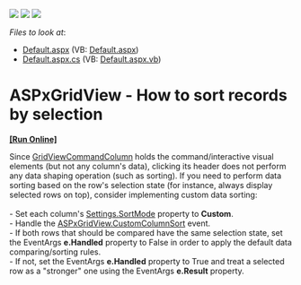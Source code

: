 <!-- default badges list -->
![](https://img.shields.io/endpoint?url=https://codecentral.devexpress.com/api/v1/VersionRange/128535838/12.1.8%2B)
[![](https://img.shields.io/badge/Open_in_DevExpress_Support_Center-FF7200?style=flat-square&logo=DevExpress&logoColor=white)](https://supportcenter.devexpress.com/ticket/details/E20066)
[![](https://img.shields.io/badge/📖_How_to_use_DevExpress_Examples-e9f6fc?style=flat-square)](https://docs.devexpress.com/GeneralInformation/403183)
<!-- default badges end -->
<!-- default file list -->
*Files to look at*:

* [Default.aspx](./CS/WebSite/Default.aspx) (VB: [Default.aspx](./VB/WebSite/Default.aspx))
* [Default.aspx.cs](./CS/WebSite/Default.aspx.cs) (VB: [Default.aspx.vb](./VB/WebSite/Default.aspx.vb))
<!-- default file list end -->
# ASPxGridView - How to sort records by selection
<!-- run online -->
**[[Run Online]](https://codecentral.devexpress.com/128535838/)**
<!-- run online end -->


<p>Since <a href="https://documentation.devexpress.com/#AspNet/clsDevExpressWebGridViewCommandColumntopic">GridViewCommandColumn</a> holds the command/interactive visual elements (but not any column's data), clicking its header does not perform any data shaping operation (such as sorting). If you need to perform data sorting based on the row's selection state (for instance, always display selected rows on top), consider implementing custom data sorting:<br><br>- Set each column's <a href="https://documentation.devexpress.com/#AspNet/DevExpressWebGridViewDataColumnSettings_SortModetopic">Settings.SortMode</a> property to <strong>Custom</strong>.<br>- Handle the <a href="https://documentation.devexpress.com/#AspNet/DevExpressWebASPxGridView_CustomColumnSorttopic">ASPxGridView.CustomColumnSort</a> event.<br>- If both rows that should be compared have the same selection state, set the EventArgs <strong>e.Handled</strong> property to False in order to apply the default data comparing/sorting rules.<br>- If not, set the EventArgs <strong>e.Handled</strong> property to True and treat a selected row as a "stronger" one using the EventArgs <strong>e.Result</strong> property.</p>

<br/>


